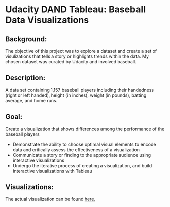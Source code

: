 # Udacity DAND Tableau: Baseball Data Visualizations

## Background:
The objective of this project was to explore a dataset and create a set of visulizations that tells a story or highlights trends within the data. My chosen dataset was curated by Udacity and involved baseball. 

## Description: 
A data set containing 1,157 baseball players including their handedness (right or left handed), height (in inches), weight (in pounds), batting average, and home runs.

## Goal:
Create a visualization that shows differences among the performance of the baseball players
* Demonstrate the ability to choose optimal visual elements to encode data and critically assess the effectiveness of a visualization
* Communicate a story or finding to the appropriate audience using interactive visualizations
* Undergo the iterative process of creating a visualization, and build interactive visualizations with Tableau
## Visualizations: 
The actual visualization can be found [here.](https://public.tableau.com/profile/joseph7072#!/vizhome/BaseballData_v2feedback/Story1)

